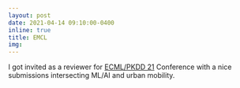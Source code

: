 ```yaml
---
layout: post
date: 2021-04-14 09:10:00-0400
inline: true
title: EMCL
img:
---
```


I got invited as a reviewer for [ECML/PKDD 21](https://2021.ecmlpkdd.org/) Conference with a nice  submissions intersecting ML/AI and urban mobility.
